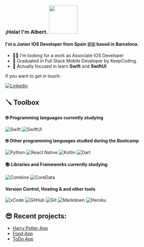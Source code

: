 ### ¡Hola! I'm Albert. <img src="https://media.giphy.com/media/MEFVcuRIoVETUMYZEe/giphy.gif" width="90px"> 

#### I'm a Junior IOS Developer from Spain 🇪🇸  based in Barcelona.
- 🕵🏻‍  I'm looking for a work as Associate IOS Developer
- 🌱  Graduated in Full Stack Mobile Developer by KeepCoding.
- 🤔  Actually focused in learn **Swift** and **SwiftUI**

If you want to get in touch:

[![Linkedin](https://img.shields.io/badge/LinkedIn-0077B5?style=for-the-badge&logo=linkedin&logoColor=white)](http://linkedin.com/in/alberto-alegre/)

## 🪛 Toolbox

#### 🤓  Programming languages currently studying

![Swift](https://img.shields.io/badge/SWIFT-E34F26?style=for-the-badge&logo=swift&logoColor=white)
![SwiftUI](https://img.shields.io/badge/SWIFTUI-E34F26?style=for-the-badge&logo=swift&logoColor=white)

#### 🤓  Other programming languages studied during the Bootcamp

![Python](https://img.shields.io/badge/PYTHON-E34F26?style=for-the-badge&logo=python&logoColor=white)
![React Native](https://img.shields.io/badge/REACT_NATIVE-E34F26?style=for-the-badge&logo=react-native&logoColor=white)
![Kotlin](https://img.shields.io/badge/KOTLIN-E34F26?style=for-the-badge&logo=kotlin&logoColor=21ACE2)
![Dart](https://img.shields.io/badge/Dart-E34F26?style=for-the-badge&logo=dart&logoColor=FFFFFF)

#### 📚 Libraries and Frameworks currently studying
![Combine](https://img.shields.io/badge/Combine-38B2AC?style=for-the-badge&logo=combine-css&logoColor=white)
![CoreData](https://img.shields.io/badge/CoreData%20-%23EE6E73.svg?&style=for-the-badge&logo=coredata&logoColor=FFFFFF)


#### Version Control, Hosting & and other tools 
![xCode](https://img.shields.io/badge/xcode%20-%232B2B30.svg?&style=for-the-badge&logo=xCode&logoColor=007ACC) 
![GitHub](https://img.shields.io/badge/GitHub%20-%23181717.svg?&style=for-the-badge&logo=GitHub&logoColor=FFFFFF)
![Git](https://img.shields.io/badge/Git%20-%23302F2F.svg?&style=for-the-badge&logo=Git&logoColor=F05032) 
![Markdown](https://img.shields.io/badge/markdown-%23000000.svg?&style=for-the-badge&logo=markdown&logoColor=white)
![Heroku](https://img.shields.io/badge/Heroku%20-%23430098.svg?&style=for-the-badge&logo=Heroku&logoColor=FFFFFF)

## 😎 Recent projects: 

- [Harry Potter App](https://github.com/Bitos88/HarryPotterApp)
- [Food App](https://github.com/Bitos88/FoodApp)
- [ToDo App](https://github.com/Bitos88/ToDoAppSwiftUI)


